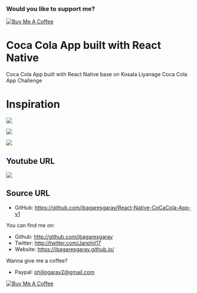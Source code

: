### Would you like to support me?

<a href="https://www.buymeacoffee.com/jbagaresgaray" target="_blank"><img src="https://www.buymeacoffee.com/assets/img/custom_images/orange_img.png" alt="Buy Me A Coffee" style="height: auto !important;width: auto !important;" ></a>

# Coca Cola App built with React Native

Coca Cola App built with React Native base on Kosala Liyanage Coca Cola App Challenge


# Inspiration

[![](https://assets.materialup.com/uploads/091af6ed-1d8a-499e-8ba0-673a0ea1ea38/preview.png)](https://www.uplabs.com/posts/coca-cola-app-challenge-e10d746f-ccf7-4729-8164-fa89affb052c)

[![](https://assets.materialup.com/uploads/969d6d9b-3a26-4fff-b5b9-11eb15ba3d53/attachment.png)](https://www.uplabs.com/posts/coca-cola-app-challenge-e10d746f-ccf7-4729-8164-fa89affb052c)

[![](https://assets.materialup.com/uploads/b860e8d0-620f-47c4-b204-dbe6669dd3b0/attachment.png)](https://www.uplabs.com/posts/coca-cola-app-challenge-e10d746f-ccf7-4729-8164-fa89affb052c)

## Youtube URL

[![](video.gif)](https://www.youtube.com/watch?v=)


## Source URL

- GitHub: https://github.com/jbagaresgaray/React-Native-CoCaCola-App-v1



You can find me on:

- Github: http://github.com/jbagaresgaray
- Twitter: http://twitter.com/Janphil17
- Website: https://jbagaresgaray.github.io/

Wanna give me a coffee?

- Paypal: philipgaray2@gmail.com

<a href="https://www.buymeacoffee.com/jbagaresgaray" target="_blank"><img src="https://www.buymeacoffee.com/assets/img/custom_images/orange_img.png" alt="Buy Me A Coffee" style="height: auto !important;width: auto !important;" ></a>
